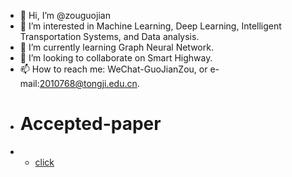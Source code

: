 - 👋 Hi, I’m @zouguojian
- 👀 I’m interested in Machine Learning, Deep Learning, Intelligent Transportation Systems, and Data analysis.
- 🌱 I’m currently learning Graph Neural Network.
- 💞️ I’m looking to collaborate on Smart Highway.
- 📫 How to reach me: WeChat-GuoJianZou, or e-mail:2010768@tongji.edu.cn.
- # Accepted-paper
- * [click](https://github.com/zouguojian)

<!---
zouguojian/zouguojian is a ✨ special ✨ repository because its `README.md` (this file) appears on your GitHub profile.
You can click the Preview link to take a look at your changes.
--->
